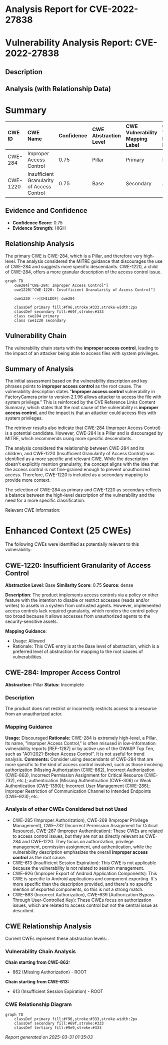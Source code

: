 # Analysis Report for CVE-2022-27838

# Vulnerability Analysis Report: CVE-2022-27838

## Description



## Analysis (with Relationship Data)

# Summary
| CWE ID    | CWE Name                       | Confidence | CWE Abstraction Level | CWE Vulnerability Mapping Label | CWE-Vulnerability Mapping Notes |
| :-------- | :----------------------------- | :--------- | :-------------------- | :------------------------------ | :------------------------------ |
| CWE-284   | Improper Access Control        | 0.75       | Pillar                | Primary                         | Discouraged                    |
| CWE-1220 | Insufficient Granularity of Access Control | 0.75       | Base                | Secondary                       | Allowed                    |

## Evidence and Confidence

*   **Confidence Score:** 0.75
*   **Evidence Strength:** HIGH

## Relationship Analysis
The primary CWE is CWE-284, which is a Pillar, and therefore very high-level. The analysis considered the MITRE guidance that discourages the use of CWE-284 and suggests more specific descendants. CWE-1220, a child of CWE-284, offers a more granular description of the access control issue.

```mermaid
graph TD
    cwe284["CWE-284: Improper Access Control"]
    cwe1220["CWE-1220: Insufficient Granularity of Access Control"]
    
    cwe1220 -->|CHILDOF| cwe284
    
    classDef primary fill:#f96,stroke:#333,stroke-width:2px
    classDef secondary fill:#69f,stroke:#333
    class cwe284 primary
    class cwe1220 secondary
```

## Vulnerability Chain
The vulnerability chain starts with the **improper access control**, leading to the impact of an attacker being able to access files with system privileges.

## Summary of Analysis
The initial assessment based on the vulnerability description and key phrases points to **improper access control** as the root cause. The vulnerability description states "**Improper access control** vulnerability in FactoryCamera prior to version 2.1.96 allows attacker to access the file with system privilege." This is reinforced by the CVE Reference Links Content Summary, which states that the root cause of the vulnerability is **improper access control**, and the impact is that an attacker could access files with system privileges.

The retriever results also indicate that CWE-284 (Improper Access Control) is a potential candidate. However, CWE-284 is a Pillar and is discouraged by MITRE, which recommends using more specific descendants.

The analysis considered the relationship between CWE-284 and its children, and CWE-1220 (Insufficient Granularity of Access Control) was identified as a more specific and relevant CWE. While the description doesn't explicitly mention granularity, the concept aligns with the idea that the access control is not fine-grained enough to prevent unauthorized access. Therefore, CWE-1220 is included as a secondary mapping to provide more context.

The selection of CWE-284 as primary and CWE-1220 as secondary reflects a balance between the high-level description of the vulnerability and the need for a more specific classification.

Relevant CWE Information:

# Enhanced Context (25 CWEs)
The following CWEs were identified as potentially relevant to this vulnerability:

## CWE-1220: Insufficient Granularity of Access Control
**Abstraction Level**: Base
**Similarity Score**: 0.75
**Source**: dense

**Description**:
The product implements access controls via a policy or other feature with the intention to disable or restrict accesses (reads and/or writes) to assets in a system from untrusted agents. However, implemented access controls lack required granularity, which renders the control policy too broad because it allows accesses from unauthorized agents to the security-sensitive assets.

**Mapping Guidance**:
- Usage: Allowed
- Rationale: This CWE entry is at the Base level of abstraction, which is a preferred level of abstraction for mapping to the root causes of vulnerabilities.

## CWE-284: Improper Access Control
**Abstraction:** Pillar
**Status:** Incomplete

### Description
The product does not restrict or incorrectly restricts access to a resource from an unauthorized actor.

### Mapping Guidance
**Usage:** Discouraged
**Rationale:** CWE-284 is extremely high-level, a Pillar. Its name, "Improper Access Control," is often misused in low-information vulnerability reports [REF-1287] or by active use of the OWASP Top Ten, such as "A01:2021-Broken Access Control". It is not useful for trend analysis.
**Comments:** Consider using descendants of CWE-284 that are more specific to the kind of access control involved, such as those involving authorization (Missing Authorization (CWE-862), Incorrect Authorization (CWE-863), Incorrect Permission Assignment for Critical Resource (CWE-732), etc.); authentication (Missing Authentication (CWE-306) or Weak Authentication (CWE-1390)); Incorrect User Management (CWE-286); Improper Restriction of Communication Channel to Intended Endpoints (CWE-923); etc.

### Analysis of other CWEs Considered but not Used
*   CWE-285 (Improper Authorization), CWE-269 (Improper Privilege Management), CWE-732 (Incorrect Permission Assignment for Critical Resource), CWE-287 (Improper Authentication): These CWEs are related to access control issues, but they are not as directly relevant as CWE-284 and CWE-1220. They focus on authorization, privilege management, permission assignment, and authentication, while the vulnerability description emphasizes the overall **improper access control** as the root cause.
*   CWE-613 (Insufficient Session Expiration): This CWE is not applicable because the vulnerability is not related to session management.
*   CWE-926 (Improper Export of Android Application Components): This CWE is specific to Android applications and component exporting. It's more specific than the description provided, and there's no specific mention of exported components, so this is not a strong match.
*   CWE-863 (Incorrect Authorization), CWE-639 (Authorization Bypass Through User-Controlled Key): These CWEs focus on authorization issues, which are related to access control but not the central issue as described.


## CWE Relationship Analysis

Current CWEs represent these abstraction levels: .


### Vulnerability Chain Analysis

**Chain starting from CWE-862:**
- 862 (Missing Authorization) - ROOT


**Chain starting from CWE-613:**
- 613 (Insufficient Session Expiration) - ROOT



### CWE Relationship Diagram

```mermaid
graph TD
    classDef primary fill:#f96,stroke:#333,stroke-width:2px
    classDef secondary fill:#69f,stroke:#333
    classDef tertiary fill:#9e9,stroke:#333
```



*Report generated on 2025-03-31 01:35:03*
